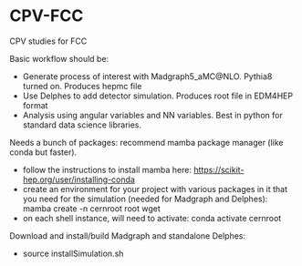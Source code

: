 # CPV-FCC
CPV studies for FCC

Basic workflow should be:
- Generate process of interest with Madgraph5_aMC@NLO. Pythia8 turned on. Produces hepmc file
- Use Delphes to add detector simulation. Produces root file in EDM4HEP format
- Analysis using angular variables and NN variables. Best in python for standard data science libraries.


Needs a bunch of packages: recommend mamba package manager (like conda but faster).
- follow the instructions to install mamba here: https://scikit-hep.org/user/installing-conda
- create an environment for your project with various packages in it that you need for the simulation (needed for Madgraph and Delphes): mamba create -n cernroot root wget
- on each shell instance, will need to activate: conda activate cernroot

Download and install/build Madgraph and standalone Delphes:
- source installSimulation.sh

